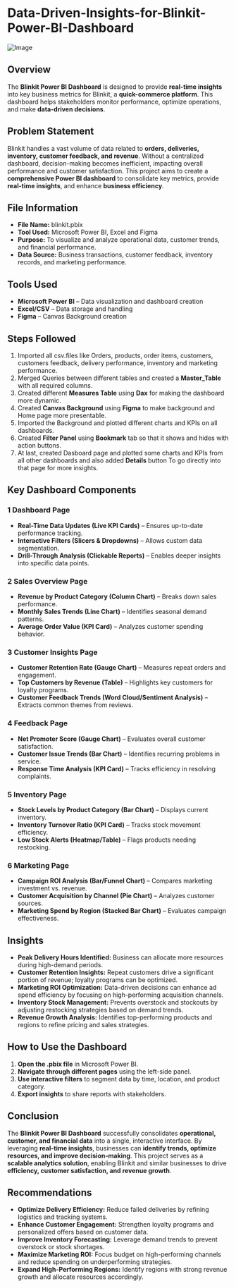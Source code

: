 # Data-Driven-Insights-for-Blinkit-Power-BI-Dashboard
![Image](https://github.com/user-attachments/assets/63d35f86-9ad7-4f2e-a34c-bcad5ed296d1)

##  Overview
The **Blinkit Power BI Dashboard** is designed to provide **real-time insights** into key business metrics for Blinkit, a **quick-commerce platform**. This dashboard helps stakeholders monitor performance, optimize operations, and make **data-driven decisions**.

##  Problem Statement
Blinkit handles a vast volume of data related to **orders, deliveries, inventory, customer feedback, and revenue**. Without a centralized dashboard, decision-making becomes inefficient, impacting overall performance and customer satisfaction. This project aims to create a **comprehensive Power BI dashboard** to consolidate key metrics, provide **real-time insights**, and enhance **business efficiency**.

##  File Information
- **File Name:** blinkit.pbix
- **Tool Used:** Microsoft Power BI, Excel and Figma 
- **Purpose:** To visualize and analyze operational data, customer trends, and financial performance.
- **Data Source:** Business transactions, customer feedback, inventory records, and marketing performance.

##  Tools Used
- **Microsoft Power BI** – Data visualization and dashboard creation
- **Excel/CSV** – Data storage and handling
- **Figma** – Canvas Background creation

## Steps Followed
1. Imported all csv.files like Orders, products, order items, customers, customers feedback, delivery performance, inventory and marketing performance.
2. Merged Queries between different tables and created a **Master_Table** with all required columns.
3. Created different **Measures Table** using **Dax** for making the dashboard more dynamic.
4. Created **Canvas Background** using **Figma** to make background and Home page more presentable.
5. Imported the Background and plotted different charts and KPIs on all dashboards.
6. Created **Filter Panel** using **Bookmark** tab so that it shows and hides with action buttons.
7. At last, created Dasboard page and plotted some charts and KPIs from all other dashboards and also added **Details** button To go directly into that page for more insights.

##  Key Dashboard Components

### 1️ **Dashboard Page**
- **Real-Time Data Updates (Live KPI Cards)** – Ensures up-to-date performance tracking.
- **Interactive Filters (Slicers & Dropdowns)** – Allows custom data segmentation.
- **Drill-Through Analysis (Clickable Reports)** – Enables deeper insights into specific data points.

### 2️ **Sales Overview Page**
- **Revenue by Product Category (Column Chart)** – Breaks down sales performance.
- **Monthly Sales Trends (Line Chart)** – Identifies seasonal demand patterns.
- **Average Order Value (KPI Card)** – Analyzes customer spending behavior.

### 3️ **Customer Insights Page**
- **Customer Retention Rate (Gauge Chart)** – Measures repeat orders and engagement.
- **Top Customers by Revenue (Table)** – Highlights key customers for loyalty programs.
- **Customer Feedback Trends (Word Cloud/Sentiment Analysis)** – Extracts common themes from reviews.

### 4️ **Feedback Page**
- **Net Promoter Score (Gauge Chart)** – Evaluates overall customer satisfaction.
- **Customer Issue Trends (Bar Chart)** – Identifies recurring problems in service.
- **Response Time Analysis (KPI Card)** – Tracks efficiency in resolving complaints.

### 5️ **Inventory Page**
- **Stock Levels by Product Category (Bar Chart)** – Displays current inventory.
- **Inventory Turnover Ratio (KPI Card)** – Tracks stock movement efficiency.
- **Low Stock Alerts (Heatmap/Table)** – Flags products needing restocking.

### 6️ **Marketing Page**
- **Campaign ROI Analysis (Bar/Funnel Chart)** – Compares marketing investment vs. revenue.
- **Customer Acquisition by Channel (Pie Chart)** – Analyzes customer sources.
- **Marketing Spend by Region (Stacked Bar Chart)** – Evaluates campaign effectiveness.

##  Insights
- **Peak Delivery Hours Identified:** Business can allocate more resources during high-demand periods.
- **Customer Retention Insights:** Repeat customers drive a significant portion of revenue; loyalty programs can be optimized.
- **Marketing ROI Optimization:** Data-driven decisions can enhance ad spend efficiency by focusing on high-performing acquisition channels.
- **Inventory Stock Management:** Prevents overstock and stockouts by adjusting restocking strategies based on demand trends.
- **Revenue Growth Analysis:** Identifies top-performing products and regions to refine pricing and sales strategies.

##  How to Use the Dashboard
1. **Open the .pbix file** in Microsoft Power BI.
2. **Navigate through different pages** using the left-side panel.
3. **Use interactive filters** to segment data by time, location, and product category.
4. **Export insights** to share reports with stakeholders.

##  Conclusion
The **Blinkit Power BI Dashboard** successfully consolidates **operational, customer, and financial data** into a single, interactive interface. By leveraging **real-time insights**, businesses can **identify trends, optimize resources, and improve decision-making**. This project serves as a **scalable analytics solution**, enabling Blinkit and similar businesses to drive **efficiency, customer satisfaction, and revenue growth**.

##  Recommendations
- **Optimize Delivery Efficiency:** Reduce failed deliveries by refining logistics and tracking systems.
- **Enhance Customer Engagement:** Strengthen loyalty programs and personalized offers based on customer data.
- **Improve Inventory Forecasting:** Leverage demand trends to prevent overstock or stock shortages.
- **Maximize Marketing ROI:** Focus budget on high-performing channels and reduce spending on underperforming strategies.
- **Expand High-Performing Regions:** Identify regions with strong revenue growth and allocate resources accordingly.
